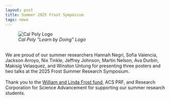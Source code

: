 ```yaml
---
layout: post
title: Summer 2025 Frost Symposium
tags: news
---
```


<figure>
  <img src="https://lesliehamachi.github.io/images/CP_LBD.jpg" alt="Cal Poly Logo" title="Cal Poly Logo">
  <figcaption><em>Cal Poly "Learn by Doing" Logo</em></figcaption>
</figure>  
<br>
We are proud of our summer researchers Hannah Negri, Sofia Valencia, Jackson Arroyo, Nix Tinkle, Jeffrey Johnson, Martin Nelson, Ava Durbin, Makisig Velasquez, and Winston Untung for presenting three posters and two talks at the 2025 Frost Summer Research Symposium.
<br><br>
Thank you to the <a href="https://cosam.calpoly.edu/frost-fund">William and Linda Frost fund</a>, ACS PRF, and Research Corporation for Science Advancement for supporting our summer research students.
